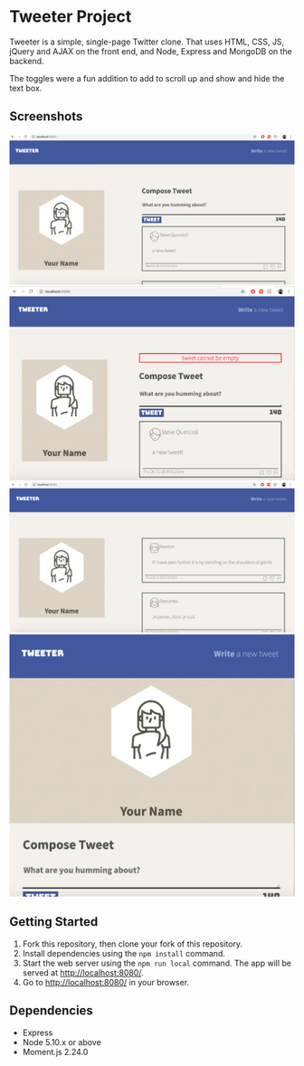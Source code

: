 # Tweeter Project

Tweeter is a simple, single-page Twitter clone. That uses HTML, CSS, JS, jQuery and AJAX on the front end, and Node, Express and MongoDB on the backend.

The toggles were a fun addition to add to scroll up and show and hide the text box.
 
## Screenshots
!["Compose-tweet-box-opened"](https://github.com/nasouh94/tweeter/blob/master/docs/compose-tweet-box.png)
!["Error-message-triggered"](https://github.com/nasouh94/tweeter/blob/master/docs/error-message.png)
!["Landing-page"](https://github.com/nasouh94/tweeter/blob/master/docs/landing-page.png)
!["App-view-scalled-down"](https://github.com/nasouh94/tweeter/blob/master/docs/scalled%20down%20view.png)

## Getting Started

1. Fork this repository, then clone your fork of this repository.
2. Install dependencies using the `npm install` command.
3. Start the web server using the `npm run local` command. The app will be served at <http://localhost:8080/>.
4. Go to <http://localhost:8080/> in your browser.

## Dependencies

- Express
- Node 5.10.x or above
- Moment.js 2.24.0
